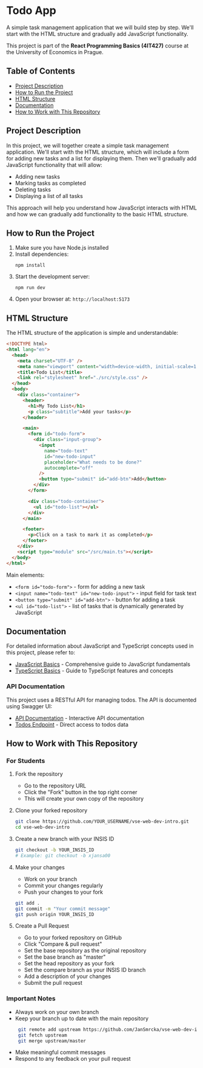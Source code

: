 # Todo App

A simple task management application that we will build step by step. We'll start with the HTML structure and gradually add JavaScript functionality.

This project is part of the **React Programming Basics (4IT427)** course at the University of Economics in Prague.

## Table of Contents

- [Project Description](#project-description)
- [How to Run the Project](#how-to-run-the-project)
- [HTML Structure](#html-structure)
- [Documentation](#documentation)
- [How to Work with This Repository](#how-to-work-with-this-repository)

## Project Description

In this project, we will together create a simple task management application. We'll start with the HTML structure, which will include a form for adding new tasks and a list for displaying them. Then we'll gradually add JavaScript functionality that will allow:

- Adding new tasks
- Marking tasks as completed
- Deleting tasks
- Displaying a list of all tasks

This approach will help you understand how JavaScript interacts with HTML and how we can gradually add functionality to the basic HTML structure.

## How to Run the Project

1. Make sure you have Node.js installed
2. Install dependencies:
   ```
   npm install
   ```
3. Start the development server:
   ```
   npm run dev
   ```
4. Open your browser at: `http://localhost:5173`

## HTML Structure

The HTML structure of the application is simple and understandable:

```html
<!DOCTYPE html>
<html lang="en">
  <head>
    <meta charset="UTF-8" />
    <meta name="viewport" content="width=device-width, initial-scale=1.0" />
    <title>Todo List</title>
    <link rel="stylesheet" href="./src/style.css" />
  </head>
  <body>
    <div class="container">
      <header>
        <h1>My Todo List</h1>
        <p class="subtitle">Add your tasks</p>
      </header>

      <main>
        <form id="todo-form">
          <div class="input-group">
            <input
              name="todo-text"
              id="new-todo-input"
              placeholder="What needs to be done?"
              autocomplete="off"
            />
            <button type="submit" id="add-btn">Add</button>
          </div>
        </form>

        <div class="todo-container">
          <ul id="todo-list"></ul>
        </div>
      </main>

      <footer>
        <p>Click on a task to mark it as completed</p>
      </footer>
    </div>
    <script type="module" src="/src/main.ts"></script>
  </body>
</html>
```

Main elements:

- `<form id="todo-form">` - form for adding a new task
- `<input name="todo-text" id="new-todo-input">` - input field for task text
- `<button type="submit" id="add-btn">` - button for adding a task
- `<ul id="todo-list">` - list of tasks that is dynamically generated by JavaScript

## Documentation

For detailed information about JavaScript and TypeScript concepts used in this project, please refer to:

- [JavaScript Basics](javascript-basics.md) - Comprehensive guide to JavaScript fundamentals
- [TypeScript Basics](typescript-basics.md) - Guide to TypeScript features and concepts

### API Documentation

This project uses a RESTful API for managing todos. The API is documented using Swagger UI:

- [API Documentation](https://eli-workshop.vercel.app/api-docs) - Interactive API documentation
- [Todos Endpoint](https://eli-workshop.vercel.app/api/users/xname/todos) - Direct access to todos data

## How to Work with This Repository

### For Students

1. Fork the repository

   - Go to the repository URL
   - Click the "Fork" button in the top right corner
   - This will create your own copy of the repository

2. Clone your forked repository

   ```bash
   git clone https://github.com/YOUR_USERNAME/vse-web-dev-intro.git
   cd vse-web-dev-intro
   ```

3. Create a new branch with your INSIS ID

   ```bash
   git checkout -b YOUR_INSIS_ID
   # Example: git checkout -b xjansa00
   ```

4. Make your changes

   - Work on your branch
   - Commit your changes regularly
   - Push your changes to your fork

   ```bash
   git add .
   git commit -m "Your commit message"
   git push origin YOUR_INSIS_ID
   ```

5. Create a Pull Request
   - Go to your forked repository on GitHub
   - Click "Compare & pull request"
   - Set the base repository as the original repository
   - Set the base branch as "master"
   - Set the head repository as your fork
   - Set the compare branch as your INSIS ID branch
   - Add a description of your changes
   - Submit the pull request

### Important Notes

- Always work on your own branch
- Keep your branch up to date with the main repository
  ```bash
   git remote add upstream https://github.com/JanSmrcka/vse-web-dev-intro.git
   git fetch upstream
   git merge upstream/master
  ```
- Make meaningful commit messages
- Respond to any feedback on your pull request
